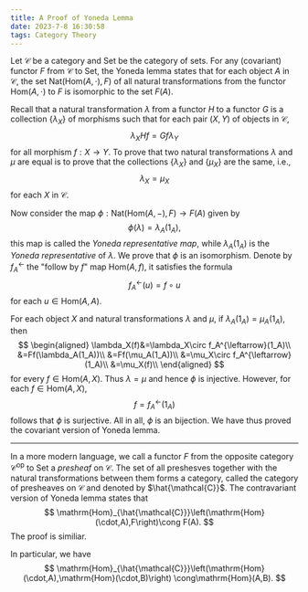 ```yaml
---
title: A Proof of Yoneda Lemma
date: 2023-7-8 16:30:58
tags: Category Theory
---
```




Let $\mathcal{C}$ be a category and $\mathrm{Set}$ be the category of sets. For any (covariant) functor $F$ from $\mathcal{C}$ to $\mathrm{Set}$, the Yoneda lemma states that for each object $A$ in $\mathcal{C}$, the set $\mathrm{Nat}(\mathrm{Hom}(A,\cdot),F)$ of all natural transformations from the functor $\mathrm{Hom}(A,\cdot)$ to $F$ is isomorphic to the set $F(A)$. 

Recall that a natural transformation $\lambda$ from a functor $H$ to a functor $G$ is a collection $\{\lambda_X\}$ of morphisms such that for each pair $(X, Y)$ of objects in $\mathcal{C}$,   
$$
\lambda_X Hf=Gf\lambda_Y 
$$
for all morphism $f:X\to Y$. To prove that two natural transformations $\lambda$ and $\mu$ are equal is to prove that the collections $\{\lambda_X\}$ and $\{\mu_X\}$ are the same, i.e., 
$$
\lambda_X=\mu_X
$$
for each $X$ in $\mathcal{C}$. 

Now consider the map $\phi:\mathrm{Nat}(\mathrm{Hom}(A,-),F)\to F(A)$ given by
$$
\phi (\lambda)=\lambda_A(1_A),
$$
this map is called the _Yoneda representative map_, while $\lambda_A(1_A)$ is the _Yoneda representative_ of $\lambda$. We prove that $\phi$ is an isomorphism. Denote by $f_A^{\leftarrow}$ the "follow by $f$" map $\mathrm{Hom}(A,f),$ it satisfies the formula
$$
f_A^{\leftarrow}(u)=f\circ u
$$
for each $u\in\mathrm{Hom}(A,A)$. 

For each object $X$ and natural transformations $\lambda$ and $\mu$, if $\lambda_A(1_A)=\mu_A(1_A)$, then 
$$
\begin{aligned}
\lambda_X(f)&=\lambda_X\circ f_A^{\leftarrow}(1_A)\\
&=Ff(\lambda_A(1_A))\\
&=Ff(\mu_A(1_A))\\
&=\mu_X\circ f_A^{\leftarrow}(1_A)\\
&=\mu_X(f)\\
\end{aligned}
$$
for every $f\in\mathrm{Hom}(A,X)$. Thus $\lambda=\mu$ and hence $\phi$ is injective. However, for each $f\in\mathrm{Hom}(A,X)$, 
$$
f=f_A^{\leftarrow}(1_A)
$$
follows that $\phi$ is surjective. All in all, $\phi$ is an bijection. We have thus proved the covariant version of Yoneda lemma. 

___

In a more modern language, we call a functor $F$ from the opposite category $\mathcal{C}^{\mathrm{op}}$   to $\mathrm{Set}$ a _presheaf_ on $\mathcal{C}$. The set of all preshesves together with the natural transformations between them forms a category, called the category of presheaves on $\mathcal{C}$ and denoted by $\hat{\mathcal{C}}$. The contravariant version of Yoneda lemma states that 
$$
\mathrm{Hom}_{\hat{\mathcal{C}}}\left(\mathrm{Hom}(\cdot,A),F\right)\cong F(A).
$$
The proof is similiar. 

In particular, we have
$$
\mathrm{Hom}_{\hat{\mathcal{C}}}\left(\mathrm{Hom}(\cdot,A),\mathrm{Hom}(\cdot,B)\right) \cong\mathrm{Hom}(A,B).
$$


